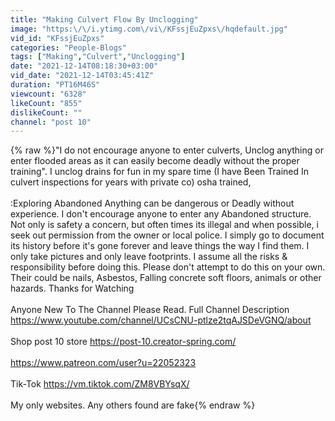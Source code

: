 ```yaml
---
title: "Making Culvert Flow By Unclogging"
image: "https:\/\/i.ytimg.com\/vi\/KFssjEuZpxs\/hqdefault.jpg"
vid_id: "KFssjEuZpxs"
categories: "People-Blogs"
tags: ["Making","Culvert","Unclogging"]
date: "2021-12-14T08:18:30+03:00"
vid_date: "2021-12-14T03:45:41Z"
duration: "PT16M46S"
viewcount: "6328"
likeCount: "855"
dislikeCount: ""
channel: "post 10"
---
```

{% raw %}&quot;I do not encourage anyone to enter culverts, Unclog anything or enter flooded areas as it can easily become deadly without the proper training&quot;. I unclog drains for fun in my spare time (I have Been Trained In culvert inspections for years with private co) osha trained,<br /><br /> :Exploring Abandoned Anything can be dangerous or Deadly without experience. I don't encourage anyone to enter any Abandoned structure. Not only is safety a concern, but often times its illegal and when possible, i seek out permission from the owner or local police. I simply go to document its history before it's gone forever and leave things the way I find them. I only take pictures and only leave footprints. I assume all the risks &amp; responsibility before doing this. Please don't attempt to do this on your own. Their could be nails, Asbestos, Falling concrete soft floors, animals or other hazards. Thanks for Watching<br /><br />Anyone New To The Channel Please Read. Full Channel Description <a rel="nofollow" target="blank" href="https://www.youtube.com/channel/UCsCNU-ptlze2tqAJSDeVGNQ/about">https://www.youtube.com/channel/UCsCNU-ptlze2tqAJSDeVGNQ/about</a><br /><br />Shop post 10 store <a rel="nofollow" target="blank" href="https://post-10.creator-spring.com/">https://post-10.creator-spring.com/</a><br /><br /><a rel="nofollow" target="blank" href="https://www.patreon.com/user?u=22052323">https://www.patreon.com/user?u=22052323</a><br /><br />Tik-Tok <a rel="nofollow" target="blank" href="https://vm.tiktok.com/ZM8VBYsqX/">https://vm.tiktok.com/ZM8VBYsqX/</a><br /><br />My only websites. Any others found are fake{% endraw %}
